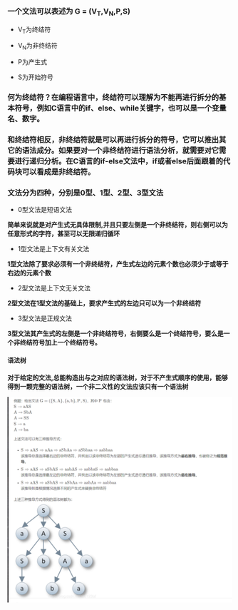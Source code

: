 ### 一个文法可以表述为 G = (V<sub>T</sub>,V<sub>N</sub>,P,S)

+ V<sub>T</sub>为终结符

+ V<sub>N</sub>为非终结符

+ P为产生式

+ S为开始符号

### 何为终结符？在编程语言中，终结符可以理解为不能再进行拆分的基本符号，例如C语言中的if、else、while关键字，也可以是一个变量名、数字。

### 和终结符相反，非终结符就是可以再进行拆分的符号，它可以推出其它的语法成分。如果要对一个非终结符进行语法分析，就需要对它需要进行递归分析。在C语言的if-else文法中，if或者else后面跟着的代码块可以看成是非终结符。

### 文法分为四种，分别是0型、1型、2型、3型文法
+ 0型文法是短语文法

**简单来说就是对产生式无具体限制,并且只要左侧是一个非终结符，则右侧可以为任意形式的字符，甚至可以无限递归循环**

+ 1型文法是上下文有关文法

**1型文法除了要求必须有一个非终结符，产生式左边的元素个数也必须少于或等于右边的元素个数**

+ 2型文法是上下文无关文法

**2型文法在1型文法的基础上，要求产生式的左边只可以为一个非终结符**

+ 3型文法是正规文法

**3型文法其产生式的左侧是一个非终结符号，右侧要么是一个终结符号，要么是一个非终结符号加上一个终结符号。**

#### 语法树

**对于给定的文法,总能构造出与之对应的语法树，对于不产生式顺序的使用，能够得到一颗完整的语法树，一个非二义性的文法应该只有一个语法树**

![语法树](./img/语法树例子.png "语法树")